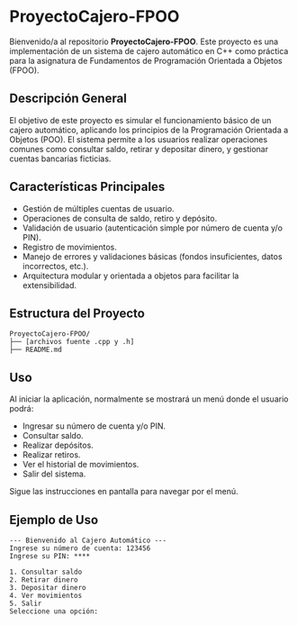 # ProyectoCajero-FPOO

Bienvenido/a al repositorio **ProyectoCajero-FPOO**. Este proyecto es una implementación de un sistema de cajero automático en C++ como práctica para la asignatura de Fundamentos de Programación Orientada a Objetos (FPOO).

## Descripción General

El objetivo de este proyecto es simular el funcionamiento básico de un cajero automático, aplicando los principios de la Programación Orientada a Objetos (POO). El sistema permite a los usuarios realizar operaciones comunes como consultar saldo, retirar y depositar dinero, y gestionar cuentas bancarias ficticias.

## Características Principales

- Gestión de múltiples cuentas de usuario.
- Operaciones de consulta de saldo, retiro y depósito.
- Validación de usuario (autenticación simple por número de cuenta y/o PIN).
- Registro de movimientos.
- Manejo de errores y validaciones básicas (fondos insuficientes, datos incorrectos, etc.).
- Arquitectura modular y orientada a objetos para facilitar la extensibilidad.

## Estructura del Proyecto

```
ProyectoCajero-FPOO/
├── [archivos fuente .cpp y .h]
├── README.md
```

## Uso

Al iniciar la aplicación, normalmente se mostrará un menú donde el usuario podrá:

- Ingresar su número de cuenta y/o PIN.
- Consultar saldo.
- Realizar depósitos.
- Realizar retiros.
- Ver el historial de movimientos.
- Salir del sistema.

Sigue las instrucciones en pantalla para navegar por el menú.

## Ejemplo de Uso

```
--- Bienvenido al Cajero Automático ---
Ingrese su número de cuenta: 123456
Ingrese su PIN: ****

1. Consultar saldo
2. Retirar dinero
3. Depositar dinero
4. Ver movimientos
5. Salir
Seleccione una opción:
```
